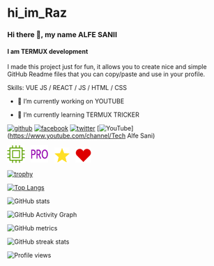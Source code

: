 # hi_im_Raz

### Hi there 👋, my name ALFE SANII

#### I am TERMUX development 

I made this project just for fun, it allows you to create nice and simple GitHub Readme files that you can copy/paste and use in your profile.

Skills: VUE JS / REACT / JS / HTML / CSS

- 🔭 I’m currently working on YOUTUBE  

- 🌱 I’m currently learning TERMUX TRICKER 

[<img src='https://cdn.jsdelivr.net/npm/simple-icons@3.0.1/icons/github.svg' alt='github' height='40'>](https://github.com/https://github.com/ALFU-SANI)  [<img src='https://cdn.jsdelivr.net/npm/simple-icons@3.0.1/icons/facebook.svg' alt='facebook' height='40'>](https://www.facebook.com/https://www.facebook.com/Pranto.AHmeD.007)  [<img src='https://cdn.jsdelivr.net/npm/simple-icons@3.0.1/icons/twitter.svg' alt='twitter' height='40'>](https://twitter.com/https://github.com/ALFU-SANI)  [<img src='https://cdn.jsdelivr.net/npm/simple-icons@3.0.1/icons/youtube.svg' alt='YouTube' height='40'>](https://www.youtube.com/channel/Tech Alfe Sani)  

<a href='https://docs.github.com/en/developers'><img src='https://raw.githubusercontent.com/acervenky/animated-github-badges/master/assets/devbadge.gif' width='40' height='40'></a> <a href='https://github.com/pricing'><img src='https://raw.githubusercontent.com/acervenky/animated-github-badges/master/assets/pro.gif' width='40' height='40'></a> <a href='https://stars.github.com/'><img src='https://raw.githubusercontent.com/acervenky/animated-github-badges/master/assets/starbadge.gif' width='35' height='35'></a> <a href='https://docs.github.com/en/github/supporting-the-open-source-community-with-github-sponsors'><img src='https://raw.githubusercontent.com/acervenky/animated-github-badges/master/assets/sponsorbadge.gif' width='35' height='35'></a> 

[![trophy](https://github-profile-trophy.vercel.app/?username=https://github.com/ALFU-SANI)](https://github.com/ryo-ma/github-profile-trophy)

[![Top Langs](https://github-readme-stats.vercel.app/api/top-langs/?username=https://github.com/ALFU-SANI)](https://github.com/anuraghazra/github-readme-stats)

![GitHub stats](https://github-readme-stats.vercel.app/api?username=https://github.com/ALFU-SANI&show_icons=true&count_private=true)  

![GitHub Activity Graph](https://activity-graph.herokuapp.com/graph?username=https://github.com/ALFU-SANI)  

![GitHub metrics](https://metrics.lecoq.io/https://github.com/ALFU-SANI)  

![GitHub streak stats](https://github-readme-streak-stats.herokuapp.com/?user=https://github.com/ALFU-SANI)  

![Profile views](https://gpvc.arturio.dev/https://github.com/ALFU-SANI)  
